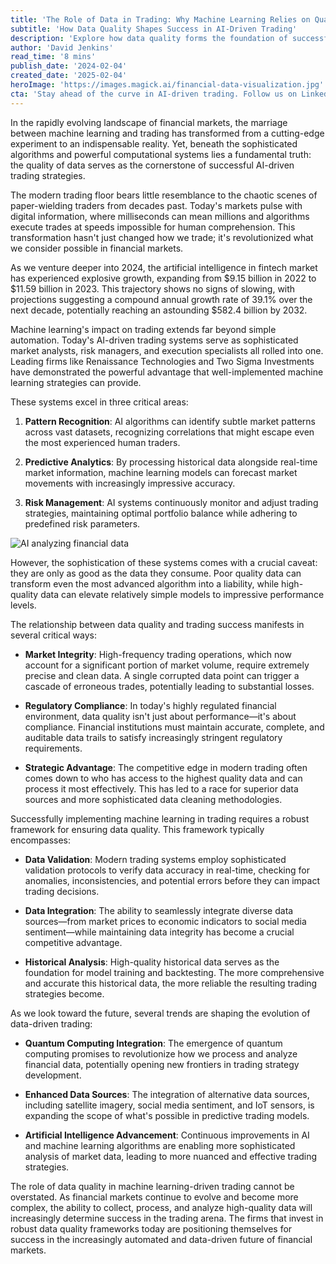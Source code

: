 ```yaml
---
title: 'The Role of Data in Trading: Why Machine Learning Relies on Quality Data'
subtitle: 'How Data Quality Shapes Success in AI-Driven Trading'
description: 'Explore how data quality forms the foundation of successful AI-driven trading strategies, from market integrity to regulatory compliance. Learn why leading firms prioritize data excellence and what it means for the future of financial markets.'
author: 'David Jenkins'
read_time: '8 mins'
publish_date: '2024-02-04'
created_date: '2025-02-04'
heroImage: 'https://images.magick.ai/financial-data-visualization.jpg'
cta: 'Stay ahead of the curve in AI-driven trading. Follow us on LinkedIn for daily insights on the intersection of data quality and financial technology.'
---
```


In the rapidly evolving landscape of financial markets, the marriage between machine learning and trading has transformed from a cutting-edge experiment to an indispensable reality. Yet, beneath the sophisticated algorithms and powerful computational systems lies a fundamental truth: the quality of data serves as the cornerstone of successful AI-driven trading strategies.

The modern trading floor bears little resemblance to the chaotic scenes of paper-wielding traders from decades past. Today's markets pulse with digital information, where milliseconds can mean millions and algorithms execute trades at speeds impossible for human comprehension. This transformation hasn't just changed how we trade; it's revolutionized what we consider possible in financial markets.

As we venture deeper into 2024, the artificial intelligence in fintech market has experienced explosive growth, expanding from $9.15 billion in 2022 to $11.59 billion in 2023. This trajectory shows no signs of slowing, with projections suggesting a compound annual growth rate of 39.1% over the next decade, potentially reaching an astounding $582.4 billion by 2032.

Machine learning's impact on trading extends far beyond simple automation. Today's AI-driven trading systems serve as sophisticated market analysts, risk managers, and execution specialists all rolled into one. Leading firms like Renaissance Technologies and Two Sigma Investments have demonstrated the powerful advantage that well-implemented machine learning strategies can provide.

These systems excel in three critical areas:

1. **Pattern Recognition**: AI algorithms can identify subtle market patterns across vast datasets, recognizing correlations that might escape even the most experienced human traders.

2. **Predictive Analytics**: By processing historical data alongside real-time market information, machine learning models can forecast market movements with increasingly impressive accuracy.

3. **Risk Management**: AI systems continuously monitor and adjust trading strategies, maintaining optimal portfolio balance while adhering to predefined risk parameters.

![AI analyzing financial data](https://i.magick.ai/PIXE/1738694159736_magick_img.webp)

However, the sophistication of these systems comes with a crucial caveat: they are only as good as the data they consume. Poor quality data can transform even the most advanced algorithm into a liability, while high-quality data can elevate relatively simple models to impressive performance levels.

The relationship between data quality and trading success manifests in several critical ways:

- **Market Integrity**: High-frequency trading operations, which now account for a significant portion of market volume, require extremely precise and clean data. A single corrupted data point can trigger a cascade of erroneous trades, potentially leading to substantial losses.

- **Regulatory Compliance**: In today's highly regulated financial environment, data quality isn't just about performance—it's about compliance. Financial institutions must maintain accurate, complete, and auditable data trails to satisfy increasingly stringent regulatory requirements.

- **Strategic Advantage**: The competitive edge in modern trading often comes down to who has access to the highest quality data and can process it most effectively. This has led to a race for superior data sources and more sophisticated data cleaning methodologies.

Successfully implementing machine learning in trading requires a robust framework for ensuring data quality. This framework typically encompasses:

- **Data Validation**: Modern trading systems employ sophisticated validation protocols to verify data accuracy in real-time, checking for anomalies, inconsistencies, and potential errors before they can impact trading decisions.

- **Data Integration**: The ability to seamlessly integrate diverse data sources—from market prices to economic indicators to social media sentiment—while maintaining data integrity has become a crucial competitive advantage.

- **Historical Analysis**: High-quality historical data serves as the foundation for model training and backtesting. The more comprehensive and accurate this historical data, the more reliable the resulting trading strategies become.

As we look toward the future, several trends are shaping the evolution of data-driven trading:

- **Quantum Computing Integration**: The emergence of quantum computing promises to revolutionize how we process and analyze financial data, potentially opening new frontiers in trading strategy development.

- **Enhanced Data Sources**: The integration of alternative data sources, including satellite imagery, social media sentiment, and IoT sensors, is expanding the scope of what's possible in predictive trading models.

- **Artificial Intelligence Advancement**: Continuous improvements in AI and machine learning algorithms are enabling more sophisticated analysis of market data, leading to more nuanced and effective trading strategies.

The role of data quality in machine learning-driven trading cannot be overstated. As financial markets continue to evolve and become more complex, the ability to collect, process, and analyze high-quality data will increasingly determine success in the trading arena. The firms that invest in robust data quality frameworks today are positioning themselves for success in the increasingly automated and data-driven future of financial markets.